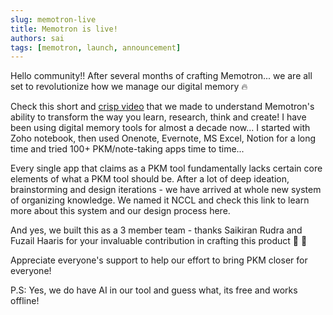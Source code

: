 ```yaml
---
slug: memotron-live
title: Memotron is live!
authors: sai
tags: [memotron, launch, announcement]
---
```


Hello community!! After several months of crafting Memotron... we are all set to revolutionize how we manage our digital memory 🔥
<!-- truncate -->

Check this short and [crisp video](https://youtu.be/SeWdndc7y4A) that we made to understand Memotron's ability to transform the way you learn, research, think and create!
I have been using digital memory tools for almost a decade now... I started with Zoho notebook, then used Onenote, Evernote, MS Excel, Notion for a long time and tried 100+ PKM/note-taking apps time to time...

Every single app that claims as a PKM tool fundamentally lacks certain core elements of what a PKM tool should be. After a lot of deep ideation, brainstorming and design iterations - we have arrived at whole new system of organizing knowledge. We named it NCCL and check this link to learn more about this system and our design process here.

And yes, we built this as a 3 member team - thanks Saikiran Rudra and Fuzail Haaris for your invaluable contribution in crafting this product 🚀 🚀

Appreciate everyone's support to help our effort to bring PKM closer for everyone!

P.S: Yes, we do have AI in our tool and guess what, its free and works offline!